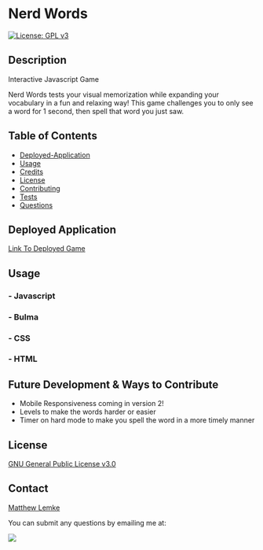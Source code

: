 # Nerd Words

[![License: GPL v3](https://img.shields.io/badge/License-GPLv3-blue.svg)](https://www.gnu.org/licenses/gpl-3.0)

## Description

Interactive Javascript Game

Nerd Words tests your visual memorization while expanding your vocabulary in a fun and relaxing way! This game challenges you to only see a word for 1 second, then spell that word you just saw.

## Table of Contents
  - [Deployed-Application](#Deployed)
  - [Usage](#usage)
  - [Credits](#credits)
  - [License](#license)
  - [Contributing](#contributing)
  - [Tests](#tests)
  - [Questions](#questions)

## Deployed Application

[Link To Deployed Game](https://mlemke24.github.io/Nerd-Words/)


## Usage 

### - Javascript
### - Bulma 
### - CSS
### - HTML

## Future Development & Ways to Contribute

* Mobile Responsiveness coming in version 2!
* Levels to make the words harder or easier
* Timer on hard mode to make you spell the word in a more timely manner

## License

[GNU General Public License v3.0](https://www.gnu.org/licenses/gpl-3.0)



## Contact

[Matthew Lemke](https://github.com/MLemke24)
 
You can submit any questions by emailing me at:

<a href="mailto:matthewlemke@gmail.com?"><img src="https://img.shields.io/badge/gmail-%23DD0031.svg?&style=for-the-badge&logo=gmail&logoColor=white"/></a>

